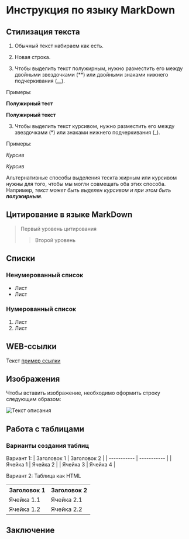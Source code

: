 # Инструкция по языку MarkDown

## Стилизация текста

1. Обычный текст набираем как есть.

2. Новая строка.

2. Чтобы выделить текст полужирным, нужно разместить его между двойными звездочками (**) или двойными знаками нижнего подчеркивания (__).

Примеры:

**Полужирный тест**

__Полужирный текст__

3. Чтобы выделить текст курсивом, нужно разместить его между звездочками (*) или знаками нижнего подчеркивания (_).

Примеры:

*Курсив*

_Курсив_

Альтернативные способы выделения тескта жирным или курсивом нужны для того, чтобы мы могли совмещать оба этих способа. Например, _текст может быть выделен курсивом и при этом быть **полужирным**_.

## Цитирование в языке MarkDown

> Первый уровень цитирования
>> Второй уровень

## Списки

### Ненумерованный список
* Лист
* Лист

### Нумерованный список
1. Лист
2. Лист

## WEB-ссылки
Текст [пример ссылки](https://www.example.com/)

## Изображения
Чтобы вставить изображение, необходимо оформить строку следующим образом:

![Текст описания](1.jpg)

## Работа с таблицами

### Варианты создания таблиц

Вариант 1:
| Заголовок 1 | Заголовок 2 |
| ----------- | ----------- |
| Ячейка 1    | Ячейка 2   |
| Ячейка 3    | Ячейка 4   |

Вариант 2:
Таблица как HTML

<table>
    <tr>
        <th>Заголовок 1</th>
        <th>Заголовок 2</th>
    </tr>
    <tr>
        <td>Ячейка 1.1</td>
        <td>Ячейка 2.1</td>
    </tr>
    <tr>
        <td>Ячейка 1.2</td>
        <td>Ячейка 2.2</td>
    </tr>
</table>

## Заключение